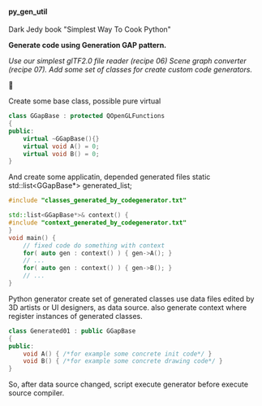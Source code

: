 #### py_gen_util

Dark Jedy book "Simplest Way To Cook Python"

<b>Generate code using Generation GAP pattern.</b>

<i>Use our simplest glTF2.0 file reader (recipe 06)
Scene graph converter (recipe 07).
Add some set of classes for create custom code generators.</i>

:camel:

Create some base class, possible pure virtual
```cpp
class GGapBase : protected QOpenGLFunctions
{
public:
    virtual ~GGapBase(){}
    virtual void A() = 0;
    virtual void B() = 0;
}
```
And create some applicatin, depended generated files
static std::list<GGapBase*> generated_list;

```cpp
#include "classes_generated_by_codegenerator.txt"

std::list<GGapBase*>& context() {
#include "context_generated_by_codegenerator.txt" 
}
void main() {
    // fixed code do something with context
    for( auto gen : context() ) { gen->A(); }
    // ...
    for( auto gen : context() ) { gen->B(); }
    // ...
}
```
Python generator create set of generated classes use data files edited by 3D artists or UI designers, as data source.
also generate context where register instances of generated
classes.  
```cpp
class Generated01 : public GGapBase
{
public:
    void A() { /*for example some concrete init code*/ }
    void B() { /*for example some concrete drawing code*/ }
}
```
So, after data source changed, script execute generator before execute source compiler.